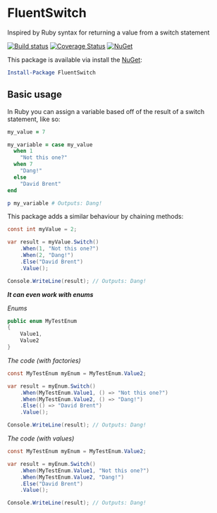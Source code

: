 # FluentSwitch
Inspired by Ruby syntax for returning a value from a switch statement

[![Build status](https://ci.appveyor.com/api/projects/status/a5eaiaxk8s2skn0r/branch/master?svg=true)](https://ci.appveyor.com/project/mrstebo/fluentswitch/branch/master)
[![Coverage Status](https://coveralls.io/repos/github/mrstebo/FluentSwitch/badge.svg?branch=master)](https://coveralls.io/github/mrstebo/FluentSwitch?branch=master)
[![NuGet](http://img.shields.io/nuget/v/FluentSwitch.svg?style=flat)](https://www.nuget.org/packages/FluentSwitch/)

This package is available via install the [NuGet](https://www.nuget.org/packages/FluentSwitch):

```powershell
Install-Package FluentSwitch
```

## Basic usage

In Ruby you can assign a variable based off of the result of a switch statement, like so:

```ruby
my_value = 7

my_variable = case my_value
  when 1
    "Not this one?"
  when 7
    "Dang!"
  else
    "David Brent"
end

p my_variable # Outputs: Dang!
```


This package adds a similar behaviour by chaining methods:

```cs
const int myValue = 2;

var result = myValue.Switch()
    .When(1, "Not this one?")
    .When(2, "Dang!")
    .Else("David Brent")
    .Value();

Console.WriteLine(result); // Outputs: Dang!
```

***It can even work with enums***

_Enums_
```cs
public enum MyTestEnum
{
    Value1,
    Value2
}
```

_The code (with factories)_
```cs
const MyTestEnum myEnum = MyTestEnum.Value2;

var result = myEnum.Switch()
    .When(MyTestEnum.Value1, () => "Not this one?")
    .When(MyTestEnum.Value2, () => "Dang!")
    .Else(() => "David Brent")
    .Value();

Console.WriteLine(result); // Outputs: Dang!
```

_The code (with values)_
```cs
const MyTestEnum myEnum = MyTestEnum.Value2;

var result = myEnum.Switch()
    .When(MyTestEnum.Value1, "Not this one?")
    .When(MyTestEnum.Value2, "Dang!")
    .Else("David Brent")
    .Value();

Console.WriteLine(result); // Outputs: Dang!
```
